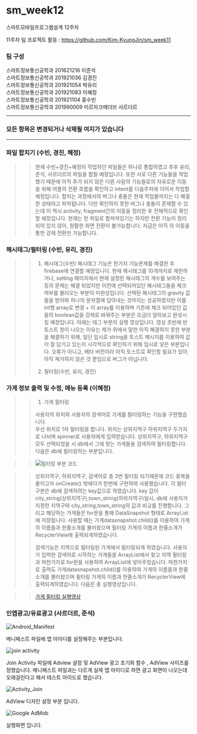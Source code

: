# sm_week12
스마트모바일프로그램설계 12주차

11주차 팀 프로젝트 활동 : https://github.com/Kim-KyungJin/sm_week11

### 팀 구성   
스마트정보통신공학과 201621216 이준석   
스마트정보통신공학과 201921036 김경진   
스마트정보통신공학과 201921054 박유리   
스마트정보통신공학과 201921083 이혜정   
스마트정보통신공학과 201921104 홍수빈    
스마트정보통신공학과 201990009 미르자크메더브 사르더르    

   ***   
### 모든 항목은 변경되거나 삭제될 여지가 있습니다   
   ***   
   
### 파일 합치기 (수빈, 경진, 혜정)
>> 현재 수빈+경진+혜정이 작업하던 파일들은 하나로 통합하였고 추후 유리, 준석, 사르더르의 파일을 합칠 예정입니다. 또한 서로 다른 기능들을 작업했기 때문에 아직 추가 되지 않은 다른 사람의 기능들로의 자유로운 이동을 위해 어플의 전환 흐름을 확인하고 intent를 다음주차에 이어서 작업할 예정입니다. 합치는 과정에서의 버그나 충돌은 현재 작업물까지는 다 해결한 상태라고 파악됩니다. 다만 확인하지 못한 버그나 충돌이 존재할 수 있는데 이 역시 activity, fragment간의 이동을 정리한 후 전체적으로 확인할 예정입니다.
>> 현재는 한 파일로 합쳐져있기는 하지만 전환 기능이 정리 되어 있지 않아, 원활한 화면 전환이 불가능합니다. 지금은 아직 <intent-filter>의 이동을 통한 강제 전환만 가능합니다.



### 해시태그/필터링 (수빈, 유리, 경진)   
>>1. 해시태그(수빈)
>> 해시태그 기능은 한가지 기능문제를 해결한 후 firebase에 연결할 예정입니다. 현재 해시태그를 10개까지로 제한하거나, setting 페이지에서 현재 설정된 해시태그의 개수를 보여주는 등의 문제는 해결 되었지만 이전에 선택되어있던 해시태그들을 체크여부를 불러오는 부분이 미완성입니다. 선택된 해시태그의 gravity 값들을 받아와 하나의 문자열에 담아내는 것까지는 성공하였지만 이를 int형 array로 변경 + 이 array를 이용하며 기존에 체크 되어있던 값들의 boolean값을 강제로 바꿔주는 부분은 조금더 알아보고 완성시킬 예정입니다.
>> 아래는 태그 부분의 실행 영상입니다. 영상 초반에 빈 토스트 창이 나오는 이유는 제가 위에서 말한 아직 해결하지 못한 부분을 해결하기 위해, 일단 임시로 string을 토스트 메시지를 이용하여 값이 잘 담기고 있는지 시각적으로 확인하기 위해 임시로 넣은 부분입니다. 오류가 아니고, 베타 버전이라 아직 토스트로 확인할 필요가 있어 아직 제거하지 않은 것 뿐임으로 버그가 아닙니다.
>> 
>>2. 필터링(수빈, 유리, 경진)

### 가게 정보 출력 및 수정, 메뉴 등록 (이혜정)
>
>> 1. 가게 필터링
>>
>> 사용자의 위치와 사용자의 검색어로 가게를 필터링하는 기능을 구현했습니다.<br>
>> 우선 위치로 1차 필터링을 합니다. 위치는 상위지역구 하위지역구 두가지로 나뉘며 spinner로 사용자에게 입력받습니다.
>> 상위지역구, 하위지역구 모두 선택되었을 시 db에서 그에 맞는 가게들을 검색하여 필터링합니다.
>> 다음은 db에 필터링하는 부분입니다.

>> ![필터링 부분 코드](https://user-images.githubusercontent.com/79883808/119347649-c50e3d00-bcd6-11eb-9f26-85c1d657a470.PNG)

>> 상위지역구, 하위지역구, 검색어로 총 3번 필터링 되기때문에 코드 중복을 줄이고자 onCreate() 밖에다가 한번에 구현하여 사용했습니다.
>> 각 필터 구분은 db에 검색하려는 key값으로 하였습니다.
>> key 값이 city_string(상위지역구),town_string(하위지역구)일시, db에 사용자가 지정한 지역구와 city_string,town_string의 값과 비교를 진행합니다.
>> 그리고 해당하는 가게들은 for문을 통해 DataSnapshot 형태로 ArrayList에 저장됩니다.
>> 사용할 때는 가게datasnapshot.child()를 이용하여 가게의 이름들과 한줄소개를 불러왔으며 필터링 가게의 이름과 한줄소개가 RecyclerView에 출력되게하였습니다.
>>
>> 검색기능은 지역으로 필터링된 가게에서 필터링되게 하였습니다.
>> 사용자가 입력한 검색어로 시작하는 가게들을 ArrayList에서 찾고 지역 필터링과 마찬가지로 for문을 사용하여 ArrayList에 넣어주었습니다.
>> 마찬가지로 출력도 가게datasnapshot.child()를 이용하여 가게의 이름들과 한줄소개를 불러왔으며 필터링 가게의 이름과 한줄소개가 RecyclerView에 출력되게하였습니다.
>> 다음은 총 실행영상입니다.
  
>> [가게 필터링 실행영상](https://user-images.githubusercontent.com/79883808/119344979-4532a380-bcd3-11eb-9fba-3657caac4242.mp4)


### 인앱광고/유료광고 (사르더르, 준석)  

![Android_Manifest](https://user-images.githubusercontent.com/79889548/119346730-8e83f280-bcd5-11eb-8b57-aa0791ddf193.PNG)

메니페스트 파일에 앱 아이디를 설정해주는 부분입니다. 

![join activity](https://user-images.githubusercontent.com/79889548/119346732-8fb51f80-bcd5-11eb-9770-815762ffc8c5.PNG)

Join Activity 파일에 Adview 설정 및 AdView 광고 초기화 함수 , AdView 사이즈를 정했습니다.
메니페스트 파일과는 다르게 실제 앱 아이디로 하면 광고 화면이 나오는데 오래걸린다고 해서 테스트 아이드로 했습니다. 

![Activity_Join](https://user-images.githubusercontent.com/79889548/119346734-904db600-bcd5-11eb-931e-46babd6002a1.PNG)

AdView 디자인 설정 부분 입니다. 

![Google AdMob](https://user-images.githubusercontent.com/79889548/119346735-904db600-bcd5-11eb-80e9-56f7d4860ad6.PNG)

실행화면 입니다. 


